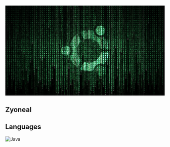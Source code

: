 [![Header](https://github.com/zyoneal/zyoneal/blob/main/assets/ubuntu.png)](https://www.instagram.com/zyxneal/)

## Zyoneal

## Languages
![Java](https://img.shields.io/badge/-Java-090909?style=for-the-badge&logo=java)
